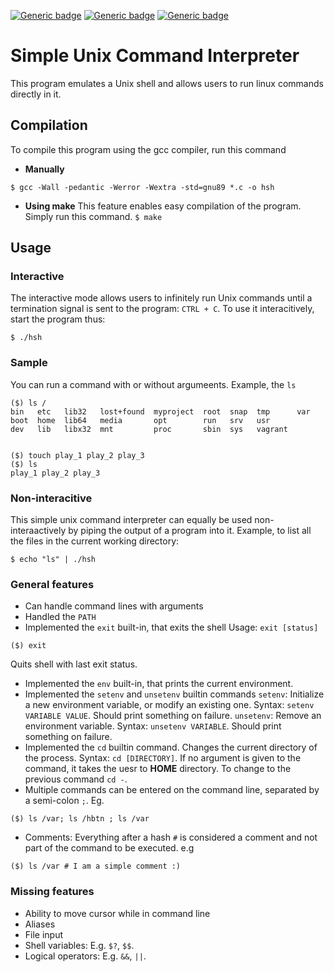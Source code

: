 [![Generic badge](https://img.shields.io/badge/Made%20with%20C-green.svg)](https://en.wikipedia.org/wiki/C_(programming_language)) [![Generic badge](https://img.shields.io/badge/Memory%20leak%20free-blue.svg)](https://valgrind.org/) [![Generic badge](https://img.shields.io/badge/Made%20with%20threads-orange.svg)](https://en.wikipedia.org/wiki/Thread_(computing))

# Simple Unix Command Interpreter

This program emulates a Unix shell and allows users to run linux commands directly in it.

## Compilation
To compile this program using the gcc compiler, run this command

* **Manually**

`$ gcc -Wall -pedantic -Werror -Wextra -std=gnu89 *.c -o hsh`

* **Using make**
This feature enables easy compilation of the program. Simply run this command.
`$ make`

## Usage
### Interactive
The interactive mode allows users to infinitely run Unix commands until a termination signal is sent to the program: `CTRL + C`. To use it interacitively, start the program thus:

`$ ./hsh`

### Sample
You can run a command with or without argumeents. Example, the `ls`

```
($) ls /
bin   etc   lib32   lost+found  myproject  root  snap  tmp      var
boot  home  lib64   media       opt        run   srv   usr
dev   lib   libx32  mnt         proc       sbin  sys   vagrant


($) touch play_1 play_2 play_3
($) ls
play_1 play_2 play_3
```

### Non-interacitive
This simple unix command interpreter can equally be used non-interaactively by piping the output of a program into it. Example, to list all the files in the current working directory:

`$ echo "ls" | ./hsh`


### General features
* Can handle command lines with arguments
* Handled the `PATH`
* Implemented the `exit` built-in, that exits the shell
Usage: `exit [status]`
```
($) exit
```
Quits shell with last exit status.
* Implemented the `env` built-in, that prints the current environment.
* Implemented the `setenv` and `unsetenv` builtin commands
`setenv`: Initialize a new environment variable, or modify an existing one. Syntax: `setenv VARIABLE VALUE`. Should print something on failure.
`unsetenv`: Remove an environment variable. Syntax: `unsetenv VARIABLE`. Should print something on failure.
* Implemented the `cd` builtin command. Changes the current directory of the process. Syntax: `cd [DIRECTORY]`. If no argument is given to the command, it takes the uesr to **HOME** directory. To change to the previous command `cd -`.
* Multiple commands can be entered on the command line, separated by a semi-colon `;`. Eg.
```
($) ls /var; ls /hbtn ; ls /var
``` 
* Comments: Everything after a hash `#` is considered a comment and not part of the command to be executed. e.g
```
($) ls /var # I am a simple comment :)
```


### Missing features
* Ability to move cursor while in command line
* Aliases
* File input
* Shell variables: E.g. `$?`, `$$`.
* Logical operators: E.g. `&&`, `||`.
